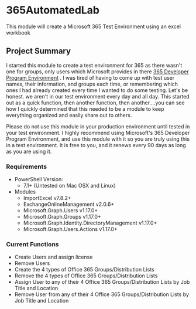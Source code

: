 # 365AutomatedLab

This module will create a Microsoft 365 Test Environment using an excel workbook

## Project Summary

I started this module to create a test environment for 365 as there wasn't one for groups, only users which Microsoft provides in there [365 Developer Program Environment](https://developer.microsoft.com/en-us/microsoft-365/dev-program) . I was tired of having to come up with test user names, their information, and groups each time, or remembering which ones I had already created every time I wanted to do some testing. Let's be honest. we aren't in our test environment every day and all day. This started out as a quick function, then another function, then another....you can see how I quickly determined that this needed to be a module to keep everything organized and easily share out to others.

Please do not use this module in your production environment until tested in your test environment. I highly recommend using Microsoft's 365 Developer Program Environment, and use this module with it so you are truly using this in a test environment. It is free to you, and it renews every 90 days as long as you are using it.

### Requirements

* PowerShell Version:
  * 7.1+ (Untested on Mac OSX and Linux)
* Modules
  * ImportExcel v7.8.2+
  * ExchangeOnlineManagement v2.0.6+
  * Microsoft.Graph.Users v1.17.0+
  * Microsoft.Graph.Groups v1.17.0+
  * Microsoft.Graph.Identity.DirectoryManagement v1.17.0+
  * Microsoft.Graph.Users.Actions v1.17.0+

### Current Functions

* Create Users and assign license
* Remove Users
* Create the 4 types of Office 365 Groups/Distribution Lists
* Remove the 4 types of Office 365 Groups/Distribution Lists
* Assign User to any of their 4 Office 365 Groups/Distribution Lists by Job Title and Location
* Remove User from any of their 4 Office 365 Groups/Distribution Lists by Job Title and Location
